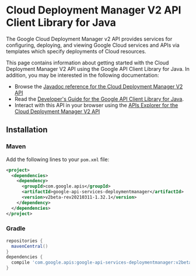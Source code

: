# Cloud Deployment Manager V2 API Client Library for Java

The Google Cloud Deployment Manager v2 API provides services for configuring, deploying, and viewing Google Cloud services and APIs via templates which specify deployments of Cloud resources.

This page contains information about getting started with the Cloud Deployment Manager V2 API
using the Google API Client Library for Java. In addition, you may be interested
in the following documentation:

* Browse the [Javadoc reference for the Cloud Deployment Manager V2 API][javadoc]
* Read the [Developer's Guide for the Google API Client Library for Java][google-api-client].
* Interact with this API in your browser using the [APIs Explorer for the Cloud Deployment Manager V2 API][api-explorer]

## Installation

### Maven

Add the following lines to your `pom.xml` file:

```xml
<project>
  <dependencies>
    <dependency>
      <groupId>com.google.apis</groupId>
      <artifactId>google-api-services-deploymentmanager</artifactId>
      <version>v2beta-rev20210311-1.32.1</version>
    </dependency>
  </dependencies>
</project>
```

### Gradle

```gradle
repositories {
  mavenCentral()
}
dependencies {
  compile 'com.google.apis:google-api-services-deploymentmanager:v2beta-rev20210311-1.32.1'
}
```

[javadoc]: https://googleapis.dev/java/google-api-services-deploymentmanager/latest/index.html
[google-api-client]: https://github.com/googleapis/google-api-java-client/
[api-explorer]: https://developers.google.com/apis-explorer/#p/deploymentmanager/v1/
